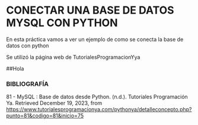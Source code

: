 # CONECTAR UNA BASE DE DATOS MYSQL CON PYTHON

En esta práctica vamos a ver un ejemplo de como se conecta la base de datos con python 

Se utilizó la página web de TutorialesProgramacionYya

##Hola

### BIBLIOGRAFÍA

81 - MySQL : Base de datos desde Python. (n.d.). Tutoriales Programación Ya. Retrieved December 19, 2023, from https://www.tutorialesprogramacionya.com/pythonya/detalleconcepto.php?punto=81&codigo=81&inicio=75

